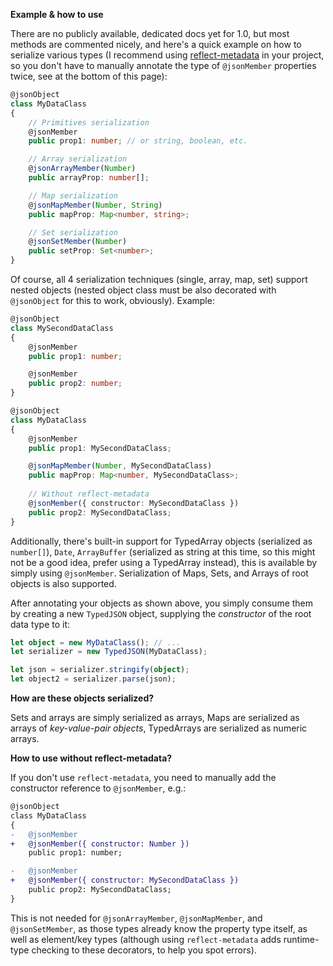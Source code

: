 **Example & how to use**

There are no publicly available, dedicated docs yet for 1.0, but most methods are commented nicely, and here's a quick example on how to serialize various types (I recommend using [reflect-metadata](https://github.com/rbuckton/reflect-metadata) in your project, so you don't have to manually annotate the type of `@jsonMember` properties twice, see at the bottom of this page):

```ts
@jsonObject
class MyDataClass
{
    // Primitives serialization
    @jsonMember
    public prop1: number; // or string, boolean, etc.

    // Array serialization
    @jsonArrayMember(Number)
    public arrayProp: number[];

    // Map serialization
    @jsonMapMember(Number, String)
    public mapProp: Map<number, string>;

    // Set serialization
    @jsonSetMember(Number)
    public setProp: Set<number>;
}
```

Of course, all 4 serialization techniques (single, array, map, set) support nested objects (nested object class must be also decorated with `@jsonObject` for this to work, obviously). Example:

```ts
@jsonObject
class MySecondDataClass
{
    @jsonMember
    public prop1: number;

    @jsonMember
    public prop2: number;
}

@jsonObject
class MyDataClass
{
    @jsonMember
    public prop1: MySecondDataClass;

    @jsonMapMember(Number, MySecondDataClass)
    public mapProp: Map<number, MySecondDataClass>;
    
    // Without reflect-metadata
    @jsonMember({ constructor: MySecondDataClass })
    public prop2: MySecondDataClass;
}
```

Additionally, there's built-in support for TypedArray objects (serialized as `number[]`), `Date`, `ArrayBuffer` (serialized as string at this time, so this might not be a good idea, prefer using a TypedArray instead), this is available by simply using `@jsonMember`. Serialization of Maps, Sets, and Arrays of root objects is also supported.

After annotating your objects as shown above, you simply consume them by creating a new `TypedJSON` object, supplying the _constructor_ of the root data type to it:

```ts
let object = new MyDataClass(); // ...
let serializer = new TypedJSON(MyDataClass);

let json = serializer.stringify(object);
let object2 = serializer.parse(json);
```

**How are these objects serialized?**

Sets and arrays are simply serialized as arrays, Maps are serialized as arrays of _key-value-pair objects_, TypedArrays are serialized as numeric arrays.

**How to use without reflect-metadata?**

If you don't use `reflect-metadata`, you need to manually add the constructor reference to `@jsonMember`, e.g.:

```diff
@jsonObject
class MyDataClass
{
-   @jsonMember
+   @jsonMember({ constructor: Number })
    public prop1: number;

-   @jsonMember
+   @jsonMember({ constructor: MySecondDataClass })
    public prop2: MySecondDataClass;
}
```

This is not needed for `@jsonArrayMember`, `@jsonMapMember`, and `@jsonSetMember`, as those types already know the property type itself, as well as element/key types (although using `reflect-metadata` adds runtime-type checking to these decorators, to help you spot errors).
